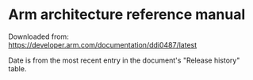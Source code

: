 # Arm architecture reference manual

Downloaded from: https://developer.arm.com/documentation/ddi0487/latest

Date is from the most recent entry in the document's "Release history" table.
